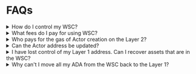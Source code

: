 # FAQs

<details><summary>How do I control my WSC?</summary>
<p>

The Layer 1 (L1) blockchain acts as a robust coordination layer, allowing users to execute smart contracts on sidechains or L2 while remaining on the L1 blockchain. While you can have funds in the WSC and transfer them from the L1 to the L2 and from the L2 to the L1, the action is triggered by the Layer 1 address.


</p>
</details>







<details><summary>
What fees do I pay for using WSC?</summary>
<p>

The transaction costs can be broken down into these components:

- **Bridge Fee** - a fee of 1.1 TADA is paid to the bridge
  - 0.1 TADA for wrapping
  - 1.0 TADA for unwrapping
- **Bridge Lock-up** - a temporary deposit of 3 ADA is locked in the bridge. Upon unwrapping, you will receive back the 3 ADA deposit.
- **EVM fees** - the gas for the transaction on the sidechain



</p>
</details>


<details><summary>Who pays for the gas of Actor creation on the Layer 2?</summary>
<p>

The user does not pay any gas for the deployment of the WSC. This cost is supported by...

</p>
</details>


<details><summary>Can the Actor address be updated?</summary>
<p>

No, the WSC is bound to the user's Layer 1 address.

</p>
</details>



<details><summary>
I have lost control of my Layer 1 address. Can I recover assets that are in the WSC?
</summary>
<p>


Only the Layer 1 address bound to the WSC can control it.

</p>
</details>





<details><summary>Why can't I move all my ADA from the WSC back to the Layer 1?</summary>
<p>

(...)

</p>
</details>

